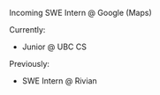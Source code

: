 Incoming SWE Intern @ Google (Maps)

Currently:
- Junior @ UBC CS

Previously:
- SWE Intern @ Rivian
